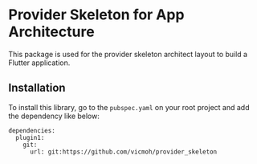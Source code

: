 # Provider Skeleton for App Architecture

This package is used for the provider skeleton architect layout to
build a Flutter application.

## Installation

To install this library, go to the `pubspec.yaml` on your root
project and add the dependency like below: 

```
dependencies:
  plugin1:
    git:
      url: git:https://github.com/vicmoh/provider_skeleton
```
